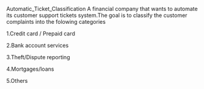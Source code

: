 Automatic_Ticket_Classification
A financial company that wants to automate its customer support tickets system.The goal is to classify the customer complaints into the folowing categories

1.Credit card / Prepaid card

2.Bank account services

3.Theft/Dispute reporting

4.Mortgages/loans

5.Others 
